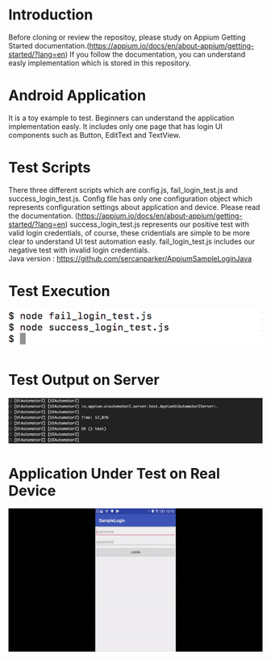 # Introduction
Before cloning or review the repositoy, please study on Appium Getting Started documentation.(https://appium.io/docs/en/about-appium/getting-started/?lang=en)
If you follow the documentation, you can understand easly implementation which is stored in this repository. 

# Android Application
It is a toy example to test. Beginners can understand the application implementation easly.
It includes only one page that has login UI components such as Button, EditText and TextView.

# Test Scripts
There three different scripts which are config.js, fail_login_test.js and success_login_test.js.
Config file has only one configuration object which represents configuration settings about application and device. Please read the documentation. (https://appium.io/docs/en/about-appium/getting-started/?lang=en)
success_login_test.js represents our positive test with valid login credentials, of course, these cridentials are simple to be more clear to understand UI test automation easly.
fail_login_test.js includes our negative test with invalid login credentials. <br />
Java version : https://github.com/sercanparker/AppiumSampleLoginJava


# Test Execution
![Alt text](https://github.com/sercanparker/AppiumSampleLogin/blob/master/AppiumTestDemo/Test_Execution.png "Test Execution")
# Test Output on Server
![Alt text](https://github.com/sercanparker/AppiumSampleLogin/blob/master/AppiumTestDemo/Test_Output.png "Test Output")
# Application Under Test on Real Device
![](real_device_screen.gif)
